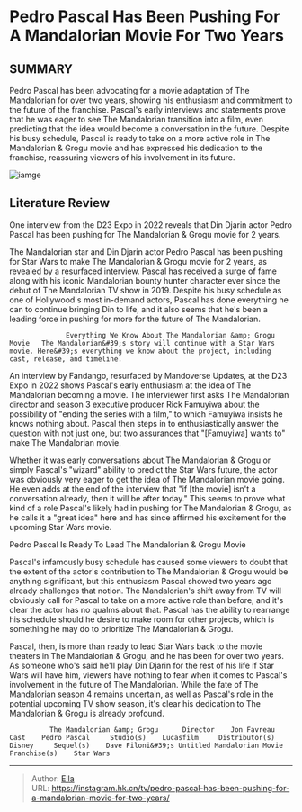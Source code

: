 # Pedro Pascal Has Been Pushing For A Mandalorian Movie For Two Years


## SUMMARY 



  Pedro Pascal has been advocating for a movie adaptation of The Mandalorian for over two years, showing his enthusiasm and commitment to the future of the franchise.   Pascal&#39;s early interviews and statements prove that he was eager to see The Mandalorian transition into a film, even predicting that the idea would become a conversation in the future.   Despite his busy schedule, Pascal is ready to take on a more active role in The Mandalorian &amp; Grogu movie and has expressed his dedication to the franchise, reassuring viewers of his involvement in its future.  

![iamge](https://static1.srcdn.com/wordpress/wp-content/uploads/2024/01/img_7aa9f8e9cbb0-1.jpeg)

## Literature Review

One interview from the D23 Expo in 2022 reveals that Din Djarin actor Pedro Pascal has been pushing for The Mandalorian &amp; Grogu movie for 2 years.




The Mandalorian star and Din Djarin actor Pedro Pascal has been pushing for Star Wars to make The Mandalorian &amp; Grogu movie for 2 years, as revealed by a resurfaced interview. Pascal has received a surge of fame along with his iconic Mandalorian bounty hunter character ever since the debut of The Mandalorian TV show in 2019. Despite his busy schedule as one of Hollywood&#39;s most in-demand actors, Pascal has done everything he can to continue bringing Din to life, and it also seems that he&#39;s been a leading force in pushing for more for the future of The Mandalorian.




                  Everything We Know About The Mandalorian &amp; Grogu Movie   The Mandalorian&#39;s story will continue with a Star Wars movie. Here&#39;s everything we know about the project, including cast, release, and timeline.   

An interview by Fandango, resurfaced by Mandoverse Updates, at the D23 Expo in 2022 shows Pascal&#39;s early enthusiasm at the idea of The Mandalorian becoming a movie. The interviewer first asks The Mandalorian director and season 3 executive producer Rick Famuyiwa about the possibility of &#34;ending the series with a film,&#34; to which Famuyiwa insists he knows nothing about. Pascal then steps in to enthusiastically answer the question with not just one, but two assurances that &#34;[Famuyiwa] wants to&#34; make The Mandalorian movie.


 




Whether it was early conversations about The Mandalorian &amp; Grogu or simply Pascal&#39;s &#34;wizard&#34; ability to predict the Star Wars future, the actor was obviously very eager to get the idea of The Mandalorian movie going. He even adds at the end of the interview that &#34;if [the movie] isn&#39;t a conversation already, then it will be after today.&#34; This seems to prove what kind of a role Pascal&#39;s likely had in pushing for The Mandalorian &amp; Grogu, as he calls it a &#34;great idea&#34; here and has since affirmed his excitement for the upcoming Star Wars movie.


 Pedro Pascal Is Ready To Lead The Mandalorian &amp; Grogu Movie 
          

Pascal&#39;s infamously busy schedule has caused some viewers to doubt that the extent of the actor&#39;s contribution to The Mandalorian &amp; Grogu would be anything significant, but this enthusiasm Pascal showed two years ago already challenges that notion. The Mandalorian&#39;s shift away from TV will obviously call for Pascal to take on a more active role than before, and it&#39;s clear the actor has no qualms about that. Pascal has the ability to rearrange his schedule should he desire to make room for other projects, which is something he may do to prioritize The Mandalorian &amp; Grogu.




Pascal, then, is more than ready to lead Star Wars back to the movie theaters in The Mandalorian &amp; Grogu, and he has been for over two years. As someone who&#39;s said he&#39;ll play Din Djarin for the rest of his life if Star Wars will have him, viewers have nothing to fear when it comes to Pascal&#39;s involvement in the future of The Mandalorian. While the fate of The Mandalorian season 4 remains uncertain, as well as Pascal&#39;s role in the potential upcoming TV show season, it&#39;s clear his dedication to The Mandalorian &amp; Grogu is already profound.

              The Mandalorian &amp; Grogu      Director    Jon Favreau     Cast    Pedro Pascal     Studio(s)    Lucasfilm     Distributor(s)    Disney     Sequel(s)    Dave Filoni&#39;s Untitled Mandalorian Movie     Franchise(s)    Star Wars      



---

> Author: [Ella](https://instagram.hk.cn/)  
> URL: https://instagram.hk.cn/tv/pedro-pascal-has-been-pushing-for-a-mandalorian-movie-for-two-years/  

